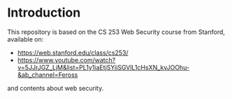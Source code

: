 # Introduction

This repository is based on the CS 253 Web Security course from Stanford, available on:

* https://web.stanford.edu/class/cs253/ 
* https://www.youtube.com/watch?v=5JJrJGZ_LjM&list=PL1y1iaEtjSYiiSGVlL1cHsXN_kvJOOhu-&ab_channel=Feross 

and contents about web security.
